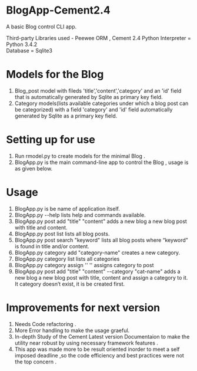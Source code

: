 # BlogApp-Cement2.4
A basic Blog control CLI app.

Third-party Libraries used - Peewee ORM , Cement 2.4 
Python Interpreter = Python 3.4.2  
Database = Sqlite3  

Models for the Blog
=====================
1. Blog_post model with fileds 'title','content','category' and an 'id' field that is automatically generated by Sqlite as primary key field. 
2. Category models(lists available categories under which a blog post can be categorized) with a field 'category' and 'id' field automatically generated by Sqlite as a primary key field. 

Setting up for use
=====================
1. Run rmodel.py to create models for the minimal Blog . 
2. BlogApp.py is the main command-line app to control the Blog , usage is as given below. 

Usage 
=======
1. BlogApp.py is be name of application itself. 
2. BlogApp.py --help  lists help and commands available. 
3. BlogApp.py post add "title" "content"  adds a new blog a new blog post with title and content. 
4. BlogApp.py post list  lists all blog posts. 
5. BlogApp.py post search "keyword"  lists all blog posts where “keyword” is found in title and/or content. 
6. BlogApp.py category add "category-name" creates a new category. 
7. BlogApp.py category list lists all categories
8. BlogApp.py category assign '<post-id>' '<cat-id>' assigns category to post
9. BlogApp.py post add "title" "content" --category "cat-name"  adds a new blog a new blog post with title, content and assign a category to it. It category doesn’t exist, it is be created first.


Improvements for next version 
==============================
1. Needs Code refactoring .
2. More Error handling to make the usage graeful.
3. In-depth Study of the Cement Latest version Documentaion to make the utility near robust by using necessary framework features .
4. This app was made more to be result oriented inorder to meet a self imposed deadline ,so the code efficiency and best practices were not the top concern .

